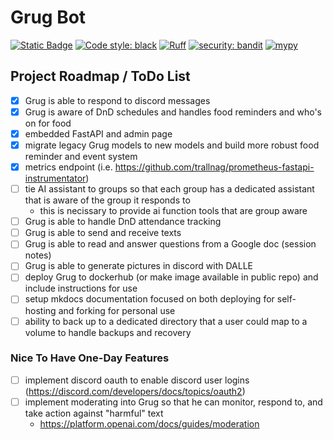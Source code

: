# Grug Bot

[![Static Badge](https://img.shields.io/badge/Github-Public%20Repo-blue?logo=github&link=https%3A%2F%2Fgithub.com%2FFoehammer82%2FGrug)](https://github.com/Foehammer82/Grug)
[![Code style: black](https://img.shields.io/badge/code%20style-black-000000.svg)](https://github.com/psf/black)
[![Ruff](https://img.shields.io/endpoint?url=https://raw.githubusercontent.com/astral-sh/ruff/main/assets/badge/v2.json)](https://github.com/astral-sh/ruff)
[![security: bandit](https://img.shields.io/badge/security-bandit-yellow.svg)](https://github.com/PyCQA/bandit)
[![mypy](https://img.shields.io/badge/mypy-checked-blue)](https://github.com/python/mypy)

## Project Roadmap / ToDo List

- [x] Grug is able to respond to discord messages
- [x] Grug is aware of DnD schedules and handles food reminders and who's on for food
- [x] embedded FastAPI and admin page
- [x] migrate legacy Grug models to new models and build more robust food reminder and event system
- [x] metrics endpoint (i.e. https://github.com/trallnag/prometheus-fastapi-instrumentator)
- [ ] tie AI assistant to groups so that each group has a dedicated assistant that is aware of the group it responds to
    - this is necissary to provide ai function tools that are group aware
- [ ] Grug is able to handle DnD attendance tracking
- [ ] Grug is able to send and receive texts
- [ ] Grug is able to read and answer questions from a Google doc (session notes)
- [ ] Grug is able to generate pictures in discord with DALLE
- [ ] deploy Grug to dockerhub (or make image available in public repo) and include instructions for use
- [ ] setup mkdocs documentation focused on both deploying for self-hosting and forking for personal use
- [ ] ability to back up to a dedicated directory that a user could map to a volume to handle backups and recovery

### Nice To Have One-Day Features

- [ ] implement discord oauth to enable discord user logins (https://discord.com/developers/docs/topics/oauth2)
- [ ] implement moderating into Grug so that he can monitor, respond to, and take action against "harmful" text
    - https://platform.openai.com/docs/guides/moderation
